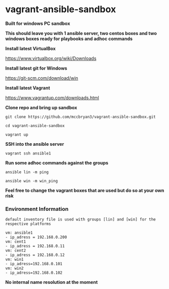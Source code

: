 # vagrant-ansible-sandbox

**Built for windows PC sandbox**

**This should leave you with 1 ansible server, two centos boxes and two windows boxes ready for playbooks and adhoc commands**

**Install latest VirtualBox**

https://www.virtualbox.org/wiki/Downloads

**Install latest git for Windows**

https://git-scm.com/download/win

**Install latest Vagrant**

https://www.vagrantup.com/downloads.html

**Clone repo and bring up sandbox**

    git clone https://github.com/mccbryan3/vagrant-ansible-sandbox.git

    cd vagrant-ansible-sandbox

    vagrant up

**SSH into the ansible server**

    vagrant ssh ansible1

**Run some adhoc commands against the groups**

    ansible lin -m ping

    ansible win -m win_ping

**Feel free to change the vagrant boxes that are used but do so at your own risk**

<h3>Environment Information</h3>


    default inventory file is used with groups [lin] and [win] for the respective platforms

    vm: ansible1
    - ip_adress = 192.168.0.200  
    vm: cent1
    - ip_adress = 192.168.0.11
    vm: cent2
    - ip_adress = 192.168.0.12
    vm: win1
    - ip_adress=192.168.0.101
    vm: win2
    - ip_adress=192.168.0.102
  
**No internal name resolution at the moment**
